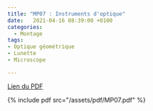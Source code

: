 ```yaml
---
title: "MP07 : Instruments d'optique"
date:   2021-04-16 08:39:00 +0100
categories:
  - Montage
tags:
- Optique géométrique
- Lunette
- Microscope

---
```

[Lien du PDF](/assets/pdf/MP_07.pdf)

{% include pdf src="/assets/pdf/MP07.pdf" %}
